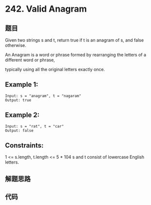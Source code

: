 # 242. Valid Anagram

## 题目

Given two strings s and t, return true if t is an anagram of s, and false otherwise.

An Anagram is a word or phrase formed by rearranging the letters of a different word or phrase, 

typically using all the original letters exactly once.

## Example 1:
```
Input: s = "anagram", t = "nagaram"
Output: true
```

## Example 2:

```
Input: s = "rat", t = "car"
Output: false
```

## Constraints:

1 <= s.length, t.length <= 5 * 104
s and t consist of lowercase English letters.

## 解题思路

## 代码

```java
  
```